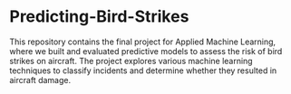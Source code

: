 # Predicting-Bird-Strikes
This repository contains the final project for Applied Machine Learning, where we built and evaluated predictive models to assess the risk of bird strikes on aircraft. The project explores various machine learning techniques to classify incidents and determine whether they resulted in aircraft damage.
